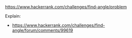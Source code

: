 https://www.hackerrank.com/challenges/find-angle/problem

Explain:
- https://www.hackerrank.com/challenges/find-angle/forum/comments/99619
